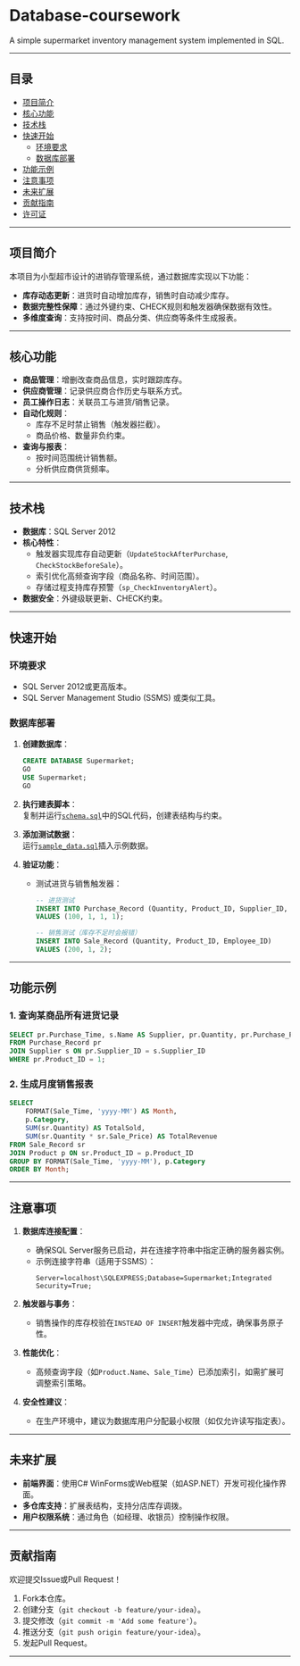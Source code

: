 # Database-coursework
A simple supermarket inventory management system implemented in SQL.

---

## 目录
- [项目简介](#项目简介)
- [核心功能](#核心功能)
- [技术栈](#技术栈)
- [快速开始](#快速开始)
  - [环境要求](#环境要求)
  - [数据库部署](#数据库部署)
- [功能示例](#功能示例)
- [注意事项](#注意事项)
- [未来扩展](#未来扩展)
- [贡献指南](#贡献指南)
- [许可证](#许可证)

---

## 项目简介
本项目为小型超市设计的进销存管理系统，通过数据库实现以下功能：
- **库存动态更新**：进货时自动增加库存，销售时自动减少库存。
- **数据完整性保障**：通过外键约束、CHECK规则和触发器确保数据有效性。
- **多维度查询**：支持按时间、商品分类、供应商等条件生成报表。

---

## 核心功能
- **商品管理**：增删改查商品信息，实时跟踪库存。
- **供应商管理**：记录供应商合作历史与联系方式。
- **员工操作日志**：关联员工与进货/销售记录。
- **自动化规则**：
  - 库存不足时禁止销售（触发器拦截）。
  - 商品价格、数量非负约束。
- **查询与报表**：
  - 按时间范围统计销售额。
  - 分析供应商供货频率。

---

## 技术栈
- **数据库**：SQL Server 2012
- **核心特性**：
  - 触发器实现库存自动更新（`UpdateStockAfterPurchase`, `CheckStockBeforeSale`）。
  - 索引优化高频查询字段（商品名称、时间范围）。
  - 存储过程支持库存预警（`sp_CheckInventoryAlert`）。
- **数据安全**：外键级联更新、CHECK约束。

---

## 快速开始

### 环境要求
- SQL Server 2012或更高版本。
- SQL Server Management Studio (SSMS) 或类似工具。

### 数据库部署
1. **创建数据库**：
   ```sql
   CREATE DATABASE Supermarket;
   GO
   USE Supermarket;
   GO

2. **执行建表脚本**：  
   复制并运行[`schema.sql`](./schema.sql)中的SQL代码，创建表结构与约束。

3. **添加测试数据**：  
   运行[`sample_data.sql`](./sample_data.sql)插入示例数据。

4. **验证功能**：  
   - 测试进货与销售触发器：
     ```sql
     -- 进货测试
     INSERT INTO Purchase_Record (Quantity, Product_ID, Supplier_ID, Employee_ID) 
     VALUES (100, 1, 1, 1);

     -- 销售测试（库存不足时会报错）
     INSERT INTO Sale_Record (Quantity, Product_ID, Employee_ID) 
     VALUES (200, 1, 2);
     ```

---

## 功能示例
### 1. 查询某商品所有进货记录
```sql
SELECT pr.Purchase_Time, s.Name AS Supplier, pr.Quantity, pr.Purchase_Price
FROM Purchase_Record pr
JOIN Supplier s ON pr.Supplier_ID = s.Supplier_ID
WHERE pr.Product_ID = 1;
```

### 2. 生成月度销售报表
```sql
SELECT 
    FORMAT(Sale_Time, 'yyyy-MM') AS Month,
    p.Category,
    SUM(sr.Quantity) AS TotalSold,
    SUM(sr.Quantity * sr.Sale_Price) AS TotalRevenue
FROM Sale_Record sr
JOIN Product p ON sr.Product_ID = p.Product_ID
GROUP BY FORMAT(Sale_Time, 'yyyy-MM'), p.Category
ORDER BY Month;
```

---

## 注意事项
1. **数据库连接配置**：  
   - 确保SQL Server服务已启动，并在连接字符串中指定正确的服务器实例。
   - 示例连接字符串（适用于SSMS）：
     ```
     Server=localhost\SQLEXPRESS;Database=Supermarket;Integrated Security=True;
     ```

2. **触发器与事务**：  
   - 销售操作的库存校验在`INSTEAD OF INSERT`触发器中完成，确保事务原子性。

3. **性能优化**：  
   - 高频查询字段（如`Product.Name`、`Sale_Time`）已添加索引，如需扩展可调整索引策略。

4. **安全性建议**：  
   - 在生产环境中，建议为数据库用户分配最小权限（如仅允许读写指定表）。

---

## 未来扩展
- **前端界面**：使用C# WinForms或Web框架（如ASP.NET）开发可视化操作界面。
- **多仓库支持**：扩展表结构，支持分店库存调拨。
- **用户权限系统**：通过角色（如经理、收银员）控制操作权限。

---

## 贡献指南
欢迎提交Issue或Pull Request！  
1. Fork本仓库。
2. 创建分支（`git checkout -b feature/your-idea`）。
3. 提交修改（`git commit -m 'Add some feature'`）。
4. 推送分支（`git push origin feature/your-idea`）。
5. 发起Pull Request。

---
